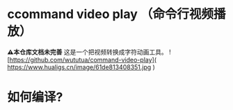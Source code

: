 # ccommand video play （命令行视频播放）
**⚠️本仓库文档未完善**
这是一个把视频转换成字符动画工具。
![https://github.com/wututua/command-video-play]( https://www.hualigs.cn/image/61de813408351.jpg )
# 如何编译?
